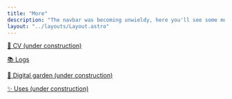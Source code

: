```yaml
---
title: "More"
description: "The navbar was becoming unwieldy, here you'll see some more of the various pages."
layout: "../layouts/Layout.astro"
---
```


[📜 CV (under construction)](/)

[📚 Logs](/logs)

[🌱 Digital garden (under construction)](/)

[✨ Uses (under construction)](/)